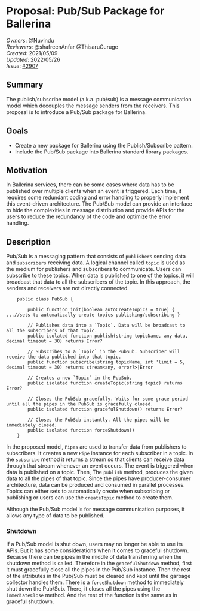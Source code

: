 # Proposal: Pub/Sub Package for Ballerina

_Owners_: @Nuvindu     
_Reviewers_: @shafreenAnfar @ThisaruGuruge       
_Created_: 2021/05/09  
_Updated_: 2022/05/26  
_Issue_: [#2907](https://github.com/ballerina-platform/ballerina-standard-library/issues/2907)

## Summary

The publish/subscribe model (a.k.a. pub/sub) is a message communication model which decouples the message senders from the receivers. This proposal is to introduce a Pub/Sub package for Ballerina.

## Goals

* Create a new package for Ballerina using the Publish/Subscribe pattern.
* Include the Pub/Sub package into Ballerina standard library packages.

## Motivation

In Ballerina services, there can be some cases where data has to be published over multiple clients when an event is triggered. Each time, it requires some redundant coding and error handling to properly implement this event-driven architecture. The Pub/Sub model can provide an interface to hide the complexities in message distribution and provide APIs for the users to reduce the redundancy of the code and optimize the error handling.

## Description

Pub/Sub is a messaging pattern that consists of `publishers` sending data and `subscribers` receiving data. A logical channel called `topic` is used as the medium for publishers and subscribers to communicate. Users can subscribe to these topics. When data is published to one of the topics, it will broadcast that data to all the subscribers of the topic. In this approach, the senders and receivers are not directly connected. </br>

```ballerina
    public class PubSub {

        public function init(boolean autoCreateTopics = true) { ...//sets to automatically create topics publishing/subscribing }

        // Publishes data into a `Topic`. Data will be broadcast to all the subscribers of that topic.
        public isolated function publish(string topicName, any data, decimal timeout = 30) returns Error?

        // Subscribes to a `Topic` in the PubSub. Subscriber will receive the data published into that topic.
        public function subscribe(string topicName, int 'limit = 5, decimal timeout = 30) returns stream<any, error?>|Error

        // Creates a new `Topic` in the PubSub.
        public isolated function createTopic(string topic) returns Error?

        // Closes the PubSub gracefully. Waits for some grace period until all the pipes in the PubSub is gracefully closed.
        public isolated function gracefulShutdown() returns Error?

        // Closes the PubSub instantly. All the pipes will be immediately closed.
        public isolated function forceShutdown()
    }
```

In the proposed model, `Pipes` are used to transfer data from publishers to subscribers. It creates a new `Pipe` instance for each subscriber in a topic. In the `subscribe` method it returns a stream so that clients can receive data through that stream whenever an event occurs. The event is triggered when data is published on a topic. Then, The `publish` method, produces the given data to all the pipes of that topic. Since the pipes have producer-consumer architecture, data can be produced and consumed in parallel processes. Topics can either sets to automatically create when subscribing or publishing or users can use the `createTopic` method to create them. </br>

Although the Pub/Sub model is for message communication purposes, it allows any type of data to be published.


### Shutdown

If a Pub/Sub model is shut down, users may no longer be able to use its APIs. But it has some considerations when it comes to graceful shutdown. Because there can be pipes in the middle of data transferring when the shutdown method is called. Therefore in the `gracefulShutdown` method, first it must gracefully close all the pipes in the Pub/Sub instance. Then the rest of the attributes in the Pub/Sub must be cleared and kept until the garbage collector handles them. There is a `forceShutdown` method to immediately shut down the Pub/Sub. There, it closes all the pipes using the `immediateClose` method. And the rest of the function is the same as in graceful shutdown.

